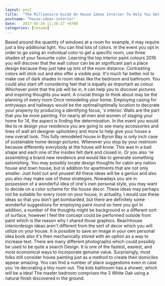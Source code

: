 ```yaml
---
layout: post
title:  "The Millionaire Guide On House Ideas Interior To Help You Get Rich"
postname: "house-ideas-interior"
date:   2017-05-24 11:28:17 +0700
categories: [resume]
---
```

Based around the quantity of windows at a room for example, it may require just a tiny additional light. You can find lots of colors. In the event you opt in order to go using an individual color to get a specific room, use three shades of your favourite color. Learning the top interior paint colours 2016 you will discover that the wall colour can be an significant part a place design because they just take up lots of the room distance. Contrasting colors will stick out and also offer a visible pop. It's much far better not to make use of dark shades in room ideas like the bedroom and bathroom. You could also start off considering feel that is equally as important as colour. Whichever point that the job will be in, it can help you to discover pictures and inspiring thoughts you want. A crucial things to think about may be the planning of every room Once remodeling your home. Employing casing for entryways and hallways would be the optimal/optimally location to decorate your property by producing a identifying focus, 's interior. Walls are the part that you be more painting. For nearly all men and women of staging your home for 14, the aspect is finding the determination. In the event you would like to re design your residence you are going to see many accessories and lines of wall art designer upholstery and more to help give your house a new overall look. This fully remodeled house in Byron Bay is only inch case of sustainable home design pictures. Whenever you stop by your restroom because differently everybody at the house will know. This was in a bad shape and each one of the insides felt dark and closed in. Or you also 're assembling a brand new residence and would like to generate something astonishing. You may possibly locate design thoughts for cabin any nation house and town house, but in addition for apartments that are not only smaller. Just hold out and yousee! All these ideas will be a genius and also you also may make use of these strategies. Nowadays you are in possession of a wonderful idea of one's own personal style, you may want to decide on a color scheme for the house decor. These ideas may perhaps not be suitable for every room on your house, in actuality, I would use these ideas so that you don't get bombarded, but there are definitely some wonderful suggestions for employing paint round so here you go! In addition, a number of the thoughts might be background or a different sort of surface, however I feel the concept could be performed outside from paint which is the reason why I shared those graphics. Beachhouse interiordesign ideas aren't different from the sort of decor which you will utilize on your house. It is possible to save an image in your own personal idea book also it's then mechanically stored with an option as a way to increase text. There are many different photographs which could possibly be used to be quite a search Design. It is one of the fastest, easiest, and most economical ways to incorporate genuine value. Surprisingly, most folks still consider house painting just as a method to create their domiciles appear amazing. You can find a number of place suggestions even in case you 're decorating a tiny room out. The kids bathroom has a shower, which will be a idea! The master bedroom comprises the 3 White Oak using a natural finish discovered in the ground.
